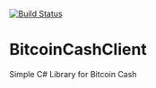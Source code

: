 [![Build Status](https://dev.azure.com/davidshattuck/BitcoinCashClient/_apis/build/status/david-shattuck.BitcoinCashClient?branchName=main)](https://dev.azure.com/davidshattuck/BitcoinCashClient/_build/latest?definitionId=5&branchName=main)

# BitcoinCashClient
 Simple C# Library for Bitcoin Cash
